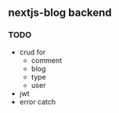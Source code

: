 ## nextjs-blog backend

### TODO

- crud for 
  - comment
  - blog
  - type
  - user
- jwt
- error catch